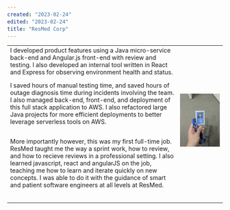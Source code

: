 ```yaml
---
created: "2023-02-24"
edited: "2023-02-24"
title: "ResMed Corp"
---
```


<style>
    p {
        padding-bottom: 15px
    }
</style>

<table>
<tr>
<td>
I developed product features using a Java micro-service back-end and Angular.js front-end with review and testing. I also developed an
internal tool written in React and Express for observing environment health and status.

I saved hours of manual testing time, and saved hours of outage diagnosis time during incidents involving the team. I
also managed back-end, front-end, and deployment of this full stack application to AWS. I also refactored large Java projects for more
efficient deployments to better leverage serverless tools on AWS.

More importantly however, this was my first full-time job. ResMed taught me the way a sprint work, how to review, and how to recieve reviews in a professional setting. I also learned javascript, react and angularJS on the job, teaching me how to learn and iterate quickly on new concepts. I was able to do it with the guidance of smart and patient software engineers at all levels at ResMed.

</td>
<td>

![Peter's ResMed Badge](../images/resmed.jpg)

</td>
</tr>
